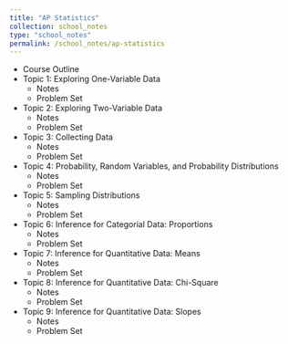 ```yaml
---
title: "AP Statistics"
collection: school_notes
type: "school_notes"
permalink: /school_notes/ap-statistics
---
```


* Course Outline
* Topic 1: Exploring One-Variable Data
  * Notes
  * Problem Set
* Topic 2: Exploring Two-Variable Data
  * Notes
  * Problem Set
* Topic 3: Collecting Data
  * Notes
  * Problem Set
* Topic 4: Probability, Random Variables, and Probability Distributions
  * Notes
  * Problem Set
* Topic 5: Sampling Distributions
  * Notes
  * Problem Set
* Topic 6: Inference for Categorial Data: Proportions
  * Notes
  * Problem Set
* Topic 7: Inference for Quantitative Data: Means
  * Notes
  * Problem Set
* Topic 8: Inference for Quantitative Data: Chi-Square
  * Notes
  * Problem Set
* Topic 9: Inference for Quantitative Data: Slopes
  * Notes
  * Problem Set